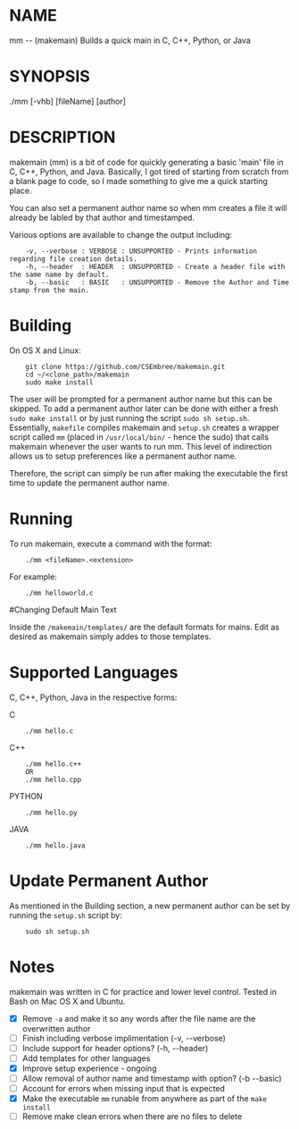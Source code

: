 
# NAME
mm -- (makemain) Builds a quick main in C, C++, Python, or Java


# SYNOPSIS
./mm [-vhb] [fileName] [author]


# DESCRIPTION
makemain (mm) is a bit of code for quickly generating a basic 'main' file in C, C++, Python, and Java. Basically, I got tired of starting from scratch from a blank page to code, so I made something to give me a quick starting place.

You can also set a permanent author name so when mm creates a file it will already be labled by that author and timestamped.

Various options are available to change the output including:

```
	-v, --verbose : VERBOSE : UNSUPPORTED - Prints information regarding file creation details.
	-h, --header  : HEADER  : UNSUPPORTED - Create a header file with the same name by default.
	-b, --basic   : BASIC   : UNSUPPORTED - Remove the Author and Time stamp from the main.
```


# Building

On OS X and Linux:

```
	git clone https://github.com/CSEmbree/makemain.git
	cd ~/<clone_path>/makemain
	sudo make install
```

The user will be prompted for a permanent author name but this can be skipped. To add a permanent author later can be done with either a fresh `sudo make install` or by just running the script `sudo sh setup.sh`. Essentially, `makefile` compiles makemain and `setup.sh` creates a wrapper script called `mm` (placed in `/usr/local/bin/` - hence the sudo) that calls makemain whenever the user wants to run mm. This level of indirection allows us to setup preferences like a permanent author name.

Therefore, the script can simply be run after making the executable the first time to update the permanent author name.



# Running

To run makemain, execute a command with the format:

```
	./mm <fileName>.<extension>
```

For example:
	
```
	./mm helloworld.c
```


#Changing Default Main Text

Inside the `/makemain/templates/` are the default formats for mains. Edit as desired as makemain simply addes to those templates.


# Supported Languages

C, C++, Python, Java in the respective forms:

C
```
	./mm hello.c
```

C++ 
```     
	./mm hello.c++     
	OR     
	./mm hello.cpp 
```

PYTHON
```
	./mm hello.py
```

JAVA
```
	./mm hello.java	
```

# Update Permanent Author

As mentioned in the Building section, a new permanent author can be set by running the `setup.sh` script by:
```
	sudo sh setup.sh
```


# Notes

makemain was written in C for practice and lower level control. Tested in Bash on Mac OS X and Ubuntu.

- [X] Remove `-a` and make it so any words after the file name are the overwritten author
- [ ] Finish including verbose implimentation (-v, --verbose)
- [ ] Include support for header options? (-h, --header)
- [ ] Add templates for other languages
- [X] Improve setup experience - ongoing
- [ ] Allow removal of author name and timestamp with option? (-b --basic)
- [ ] Account for errors when missing input that is expected
- [X] Make the executable `mm` runable from anywhere as part of the `make install`
- [ ] Remove make clean errors when there are no files to delete
